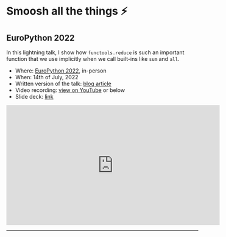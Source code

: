 # Smoosh all the things ⚡️

## EuroPython 2022

In this lightning talk, I show how `functools.reduce` is such an important function that we use implicitly when we call built-ins like `sum` and `all`.

 - Where: [EuroPython 2022](http://ep2022.europython.eu), in-person
 - When: 14th of July, 2022
 - Written version of the talk: [blog article](/blog/smoosh-all-the-things)
 - Video recording: [view on YouTube](https://youtu.be/YeH7CwruEUs) or below
 - Slide deck: [link](https://github.com/mathspp/talks/blob/main/20220714_smoosh_all_the_things/slide_deck.pdf)


<div style="text-align:center">
<iframe width="560" height="315" src="https://www.youtube.com/embed/YeH7CwruEUs" title="YouTube video player" frameborder="0" allow="accelerometer; autoplay; clipboard-write; encrypted-media; gyroscope; picture-in-picture; web-share" allowfullscreen></iframe>
</div>

---
